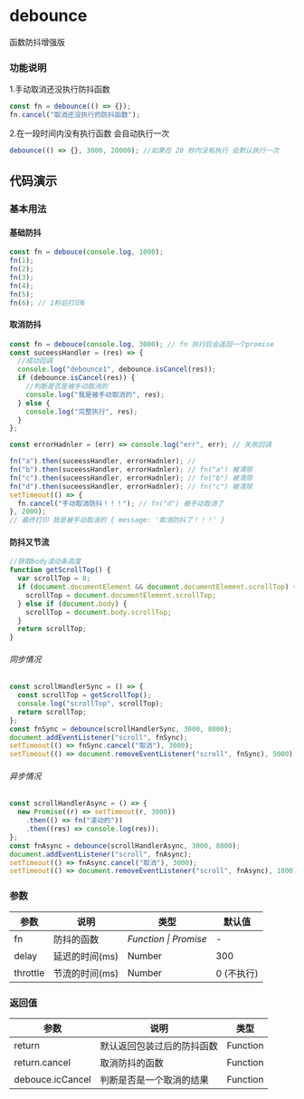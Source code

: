 # debounce

函数防抖增强版

### 功能说明

1.手动取消还没执行防抖函数

```js
const fn = debounce(() => {});
fn.cancel("取消还没执行的防抖函数");
```

2.在一段时间内没有执行函数 会自动执行一次

```js
debounce(() => {}, 3000, 20000); //如果在 20 秒内没有执行 会默认执行一次
```

## 代码演示

### 基本用法

#### 基础防抖

```js
const fn = debouce(console.log, 1000);
fn(1);
fn(2);
fn(3);
fn(4);
fn(5);
fn(6); // 1秒后打印6
```

#### 取消防抖

```js
const fn = debouce(console.log, 3000); // fn 执行后会返回一个promise
const suceessHandler = (res) => {
  //成功回调
  console.log("debounce1", debounce.isCancel(res));
  if (debounce.isCancel(res)) {
    //判断是否是被手动取消的
    console.log("我是被手动取消的", res);
  } else {
    console.log("完整执行", res);
  }
};

const errorHadnler = (err) => console.log("err", err); // 失败回调

fn("a").then(suceessHandler, errorHadnler); //
fn("b").then(suceessHandler, errorHadnler); // fn("a") 被清除
fn("c").then(suceessHandler, errorHadnler); // fn("b") 被清除
fn("d").then(suceessHandler, errorHadnler); // fn("c") 被清除
setTimeout(() => {
  fn.cancel("手动取消防抖！！！"); // fn("d") 被手动取消了
}, 2000);
// 最终打印 我是被手动取消的 { message: '取消防抖了！！！' }
```

#### 防抖又节流

```js
//获取body滚动条高度
function getScrollTop() {
  var scrollTop = 0;
  if (document.documentElement && document.documentElement.scrollTop) {
    scrollTop = document.documentElement.scrollTop;
  } else if (document.body) {
    scrollTop = document.body.scrollTop;
  }
  return scrollTop;
}
```

###### 同步情况

```js
const scrollHandlerSync = () => {
  const scrollTop = getScrollTop();
  console.log("scrollTop", scrollTop);
  return scrollTop;
};
const fnSync = debounce(scrollHandlerSync, 3000, 8000);
document.addEventListener("scroll", fnSync);
setTimeout(() => fnSync.cancel("取消"), 3000);
setTimeout(() => document.removeEventListener("scroll", fnSync), 5000);
```

###### 异步情况

```js
const scrollHandlerAsync = () => {
  new Promise((r) => setTimeout(r, 3000))
    .then(() => fn("滚动的"))
    .then((res) => console.log(res));
};
const fnAsync = debounce(scrollHandlerAsync, 3000, 8000);
document.addEventListener("scroll", fnAsync);
setTimeout(() => fnAsync.cancel("取消"), 3000);
setTimeout(() => document.removeEventListener("scroll", fnAsync), 1000);
```

### 参数

| 参数     | 说明           | 类型                  | 默认值     |
| -------- | -------------- | --------------------- | ---------- |
| fn       | 防抖的函数     | _Function \| Promise_ | -          |
| delay    | 延迟的时间(ms) | Number                | 300        |
| throttle | 节流的时间(ms) | Number                | 0 (不执行) |

### 返回值

| 参数             | 说明                       | 类型     |
| ---------------- | -------------------------- | -------- |
| return           | 默认返回包装过后的防抖函数 | Function |
| return.cancel    | 取消防抖的函数             | Function |
| debouce.icCancel | 判断是否是一个取消的结果   | Function |

